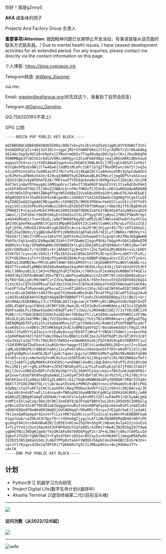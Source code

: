 你好！我是g2nnyS

**AKA** 咸鱼味的鸽子

Projects And Factory Group 负责人

**重要事项/Attention:** 我因精神问题已长期停止开发活动，有事请直接从该页面的联系方式联系我。/ Due to mental health issues, I have ceased development activities for an extended period. For any inquiries, please contact me directly via the contact information on this page.



个人博客: https://blog.xypigeon.ink

Telegram频道: [@Wang_Xiaomei](https://t.me.Wang_Xiaomei)

via me:

Email: master@pafgroup.org(优先找这个，我看到了自然会回复)

Telegram:[@Ganyu_Genshin](https://t.me/Ganyu_Genshin)

QQ:758320181(不常上)

GPG 公钥:

```
-----BEGIN PGP PUBLIC KEY BLOCK-----

mQINBGNQCOQBEADkhNd65EHOa/88k7xbnyXs2EsnhqX5ebJqgNjAVYXdmWzT3shl
EoUAQOPqCqTi+4dj3ot3DLt+zgpCjMZ+5tHARFbRei2lSlyrXQMXfcZslHka6Akg
S6I46s3op5y4UlU6+h0pFe1ITRoXrmQb5sfTSgdOuQpvDOitpSslK+jJhudbDqPm
95N0MNgm3TcWIVGJc84S2V9RxJmR9gyv13CsmFm0V48gcjeqjd0GnmKKLQMxVwuU
mqqazVJV4+vcj1zY402AWaAIagxhvkuIHSWlKJKBL8hZcjTMjcqCkdDSXl1oY6il
KSYqNv9fQsExON1JlTw4Ew617aQM1cMLePc1SKfiG7gIT9UxOMIwn/dm72rJvq3u
e2iaXP4znVxDsLtw48EasSFI7RvlvFEiUj4Kq0JbCYiwA6oeu4VBsIp5pCdwQUU3
w/8JMchsaFBmbzX43e/419uqIdWH8TbyK2WXweaBLAV2MeLoljmgQEPS+vASxvxa
jQ1GICBb2v9yWfDhATD2K/7MFFeaFTY9I8qhbewNz5+0XMgvVunt1EHjW//UnjFB
kmT3etjnQwYDYmaygAi16MQypOru/IebxITJ0a06UF3myGCVsVLYtieAdC0vPeH3
asbSF4dVv07OGCf5jObuZ23WAxLbrnFWcfHNIeTC35Xn8ciHOJ2wN6GUAwARAQAB
tCdXYW5nIFhpYW9tZWkgPFhpYW5ZdXBpZ2VvbkBvdXRsb29rLmNvbT6JAk4EEwEI
ADgWIQQfA3+35aKEXGV4ikBigwUKciSXHAUCY1AI5AIbAwULCQgHAgYVCgkICwIE
FgIDAQIeAQIXgAAKCRBigwUKciSXHBQID/9MI63POKeuYmeQtCLacUIcit97fnE5
avgcSSCv3o2kFKvEky4SWw122BVkiEhZ6EdTXOf50RwqejrUHptB2ff6JBgEHkzb
ZPHKB3lP+CqcwSxMokX3P0vWiS0OX2kdAT9QOKZsAYG2tNG4Oy6TaSyNQ5evqK24
1WmsC/j2SPsKUct9GIKtHGyE+hI66So1tXL2PTqyqTdYjyHpsL2fNbCP5WxMrVpl
p4GO4GROaEsrfvm+SEoEL/w8Uf9HbDFKqyNZcwM52L0ElHNvs4dEhwQfchy4TCGa
qRIV0Cg9eFNxuyKRNlVCQzOI4MpqR9ZwE6YJ3c2e0Gl5aWmCxTN/wLofSSxzZtEJ
zgFjDfmLJSRoGXJ3hGvBlxg6J8eE5cAcsa/du2FrWjiHjayt4S/TEriATS4XdyCj
3Q81IGeIBUXc/CygBEn8wFBtPzzDNd0xO2g6TaEvbR/XEILyf19WHkirHN3Vyr+z
TKXV6rTj5RcZ7sMhvsu14FeYYCJp0tXLMuLUVhwGeDfc5zpubCvRZfMwJK8gWwKW
Pb9fb/Fqh1nnQ1CEkMwpGWCSS4htIYPZOwWxI2aguP9VAifkQgtMrO0X1dBdoQTM
0Q8HiX1rkXp/5PbW9AqHNvI6VQWDD3ktLqh2ZDAjQR1uQYQ99mwtrtdR2jDw+T4P
gV6rb0HIwDz7/rkCDQRj+XrjARAAtfgjB+Q3Y+lZoLTpHlGzMj06O4k+vxLrEHOt
e5VKfbl7cyvui8cYkHzz/tfQvZkh2nxmlBSmLbFOTPc9C+piC0++Lo6KTr2FuXL/
3CPYd6Z8eo1uTzY+ZkhQcP5yeK4DZAkWcPuqrOdB0PjEWpyahvcIZColYYTjoG+L
QQAtw1J6QMDCWurPMldLwKKf4HWrS6GsEMYbY+zrJ8yEbWK9fPoiWDVlm6ANL+ix
N93lTYzuHvDlpMNDC6H2bQu6mA6pm1kqxMdrOEddLzUyLK3kjj54YvbUz6Y2k3hT
4GLlJ8NnyoBiJLC343+GfNUq3FqP2T9z8x/c78KVuvzF3xoKmyVuN0BmCVf4GElv
b9d9lNyS2bF8nBHaWl3QkvTB7tLuWnPnoaRqQKecCnZznMf78tiGXodDUQSabys+
OyTKVrG0LLpKcRH/mWfCv+I3Va/BwWeylqIdLk/f6hnfensx5tUZdIBYb9X20qI4
CcXzC6IxCQThIb9PRxaFZaF1NzIt663+nICBfHuA36HyoYtXGEYkWoOa6t54CK4y
FuoXP7xSwfSRymxeALpPbucwZ2invRT1A9Xvs1Shy/kQreE2WtNSwdtB71RQksMY
wtsvzELuA1HObktt4HJf8cqoGfXjKme6uWbcQsBLfA+aFYPq2JAlwHT52Gxp34vN
siAO3SsAEQEAAYkCNgQYAQgAIBYhBB8Df7flooRcZXiKQGKDBQpyJJccBQJj+Xrj
AhsMAAoJEGKDBQpyJJcclPQQALQA1lVgwiwxjF7kMPcyW1iWMqoVxUO/6q8rOoQY
q9DL45qbFpugiFQHskj8t9KY1Qkj0wmjDL+EIX3xBuIvdeWKAmLy/AIScx3Zg6dG
89XFxamDLPss5Bwe91wdHJnE8qPla4cfJibw2/uJRO4AB21GEC7/IsTVEcGBC2J9
PU9K/rCcTOGKJEBdSZZGH1ka1DI4m+f0k9wxTtl/iAI6D9iiwkeVXPHWSCxYF1Nw
5RsOLDjASJm47MNrjNbj7V2IQu94vzn4kDpC/TbtzTNJeXMh0Kua+xjqMZpaUT6g
5BENQMq9bTOTy4SiShjeSq9AoMhnujUTjp7J9XNJoXG/RoWUI1PShPhBBP5cyAcT
6zeK00zxv/xnDKV/2KthMkkEgk2n4L5vBM03q44YQZlr8esOmeW3dGYcF8g2LtR4
45Aol3fw95tYLAZauisrh1EuNyBvxyp7Eb4FTjWhaFfrVNSkl7X4Woljx+aeshhA
v3pKHP8e6YAIlfAStTuNuJR8wzlKvQNkhiXiRC2mxJuTGOfKdPtJbrQTjRYn3c8T
xGv3Vayla2qCTYPc79GLRVIrKW92e+w1WeWb69imkjPQ3Y0dS9vpRJVDBXRYCiuZ
/51H3DMYQATDuEhavk1VuASOrHorhqqg+3IIBlYcLwnNoD0kLOXD+cyolI+cQ1wd
/qMLuQINBGP6JrQBEAChaAhj11cyPe6t1RoszVbGxdwxbCFfD3+a8sM7IiX7zj46
ygXFgVBgMcnlnuKhEJBzFlgo8/tqemrJpgzJylORNtEdMeYvpDDs9BvNG6hfqk8H
k+n85+zcAjvxAeVwsQJ+uMc8u3uziGSDTEoKcS2j9bqinQfslRLYBXZND8axTmf1
3CzjIvA9fujqRpM6KKxXVX4SKhj+wnE6WAl4o4Dc/AqL8dnn/hEvPTLdtOi0Xc6H
MsiiREIjyF/+gRLsFRx0+xJE9Z+BhUKydYLLa/FLuFuxDlpEzpl0JjFOEC3lmbJT
QGil2U+vnONEd2u6DFcFcDCKpV0plYv5j2EmhTCe3qruVpivfNVZunAJw8UXP81r
gXIwvw7zEGUf8h9heg0ybeWaLI1uHSyAfIKFdbFldCYkcarYbz5YLz7k170bjVro
k6hEKZws43ipOAyL5KhtgZLaNOYLrb1z7UqEuHKWWdAxDFyVOKDQDrXRQc5ZUq4n
Q6KlTJFIOOJHW3f9L/cluD/AuatEVxHLnPHMXZ+qNUt+nnv1FH9amU5s9cBtCPXG
m3pNq/ztqJFu0F7ycHCtLauUPkCcNeg7RObao3wVKfrG22jnSKn1iSNj0Acvq/JK
+2wLk0c0+6vBT+wFits4oswu0+fN0spR816ymMKSNjFgdKip10XHzGHiMUOj/wAR
AQABiQI2BBgBCAAgFiEEHwN/t+WihFxleIpAYoMFCnIklxwFAmP6JrQCGyAACgkQ
YoMFCnIklxwCxQ/9GmjDC9Kl3omENT0jWJFVaQf8BhV3uL2bYLSH5QXOCIO0Qxlq
ptBvcdZdrdJcNT7603D1abZbqggoGnwRoIsm3vH8PqFqzbps6k4aRuPCsnkOZv0Z
vOU8tEDQo8FNxW8eKR1Wq0XjGUtADHqqYrROwRMjrRzcpvJYE2pDchwEiIjpdaAI
fkt2exQaM3q4pdr92xxVrFlLxsYRKTda5RCxcynY1uZssql4a4AtVFnEOB8HF5qU
X1gatUuA/cwZUkzE3C9pyf0rrrXOXe0gZjygzvLAf1zWLRAQ8BSMqQD4ArH0fuFK
guahgY94iVcv94UdKw8ZH/IzB5E1n0CowJ5qTH+o5gVC/mDumL6ulp4iSjcGvEsG
3+TLy7Yx4jcDsn1XAiHzE3UFWFRoOLhIqTa9OS/4JRRx7+Nw4CZN20Ibg29JTdwA
yqDHGTNu13RDgR2gm9/f4jQMJAFw89769DkPqgP2xrJP+4L5Ne7j0Rx7c09SLvZd
Zg6xFJ7UZ0/YgNKYBm2YrFg9zd7bKrzOSSarBVZxpIs+hYHkANfiJdeguM5KPw9k
32Z6I530S1mKuGSSmLJLmbXYPPpDztakkFVWOOEJh6pbC4xLR4kQBCCEnSrWJV++
cpcsY1rKygysdJBx2qf8P1Ri7TpKb6RxTg5C21JMAap8h5s+4ujHdbKwJfY=
=A+lK
-----END PGP PUBLIC KEY BLOCK----- 
```

## 计划

- Python学习 机器学习方向研究
- Project Digital Life(数字生命计划)(画饼中)
- Akasha Terminal 2(虚空终端第二代)(目前没头绪)

---

![](https://github-readme-stats.vercel.app/api?username=g2nnyS&include_all_commits=true&bg_color=30,AFA2FF,F4AFB4&title_color=fff&text_color=fff)

#### 访问次数（从2022/12/6起）
![](https://count.getloli.com/get/@g2nnyS?theme=rule34)

---
![wife](https://github.com/g2nnyS/g2nnyS/blob/main/wife.png)

